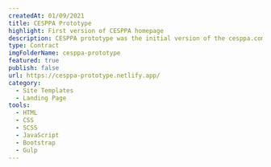 ```yaml
---
createdAt: 01/09/2021
title: CESPPA Prototype
highlight: First version of CESPPA homepage
description: CESPPA prototype was the initial version of the cesppa.com website, designed and built by me.
type: Contract
imgFolderName: cesppa-prototype
featured: true
publish: false
url: https://cesppa-prototype.netlify.app/
category:
  - Site Templates
  - Landing Page
tools:
  - HTML
  - CSS
  - SCSS
  - JavaScript
  - Bootstrap
  - Gulp
---
```


